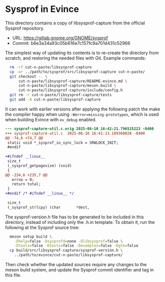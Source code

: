 # Sysprof in Evince

This directory contains a copy of libsysprof-capture from the
official Sysprof repository.

  - URL: https://gitlab.gnome.org/GNOME/sysprof
  - Commit: b6e3a34a93c05b616e7c157fc9a701d431c52966

The simplest way of updating its contents is to re-create the directory
from scratch, and restoring the needed files with Git. Example commands:

```sh
  rm -rf cut-n-paste/libsysprof-capture
  cp -ar ../path/to/sysprof/src/libsysprof-capture cut-n-paste/
  git checkout -- \
      cut-n-paste/libsysprof-capture/README-evince.md \
      cut-n-paste/libsysprof-capture/meson.build \
      cut-n-paste/libsysprof-capture/include/config.h
  git rm -r cut-n-paste/libsysprof-capture/tests
  git add -A cut-n-paste/libsysprof-capture
```

It can work with earlier versions after applying the following patch the make
the compiler happy when using `-Werror=missing-prototypes`, which is used when
building Evince with `ev_debug` enabled.

```diff
--- sysprof-capture-util.c.orig	2025-06-10 16:42:21.796525223 -0400
+++ sysprof-capture-util.c	2025-06-10 16:41:13.189360028 -0400
@@ -74,6 +74,7 @@
 static void *_sysprof_io_sync_lock = SRWLOCK_INIT;
 #endif
 
+#ifndef __linux__
 size_t
 (_sysprof_getpagesize) (void)
 {
@@ -234,6 +235,7 @@
   errno = 0;
   return total;
 }
+#endif /* #ifndef __linux__ */
 
 size_t
 (_sysprof_strlcpy) (char       *dest,

```

The sysprof-version.h file has to be generated to be included in this
directory, instead of including only the .h.in template. To obtain it,
run the following at the Sysprof source tree:

```sh
  meson setup build \
  	-Dhelp=false -Dsysprofd=none -Dlibsysprof=false \
	-Dtools=false -Dtests=false -Dexamples=false -Dgtk=false
  cp build/src/libsysprof-capture/sysprof-version.h \
    ../path/to/evince/cut-n-paste/libsysprof-capture/
```

Then check whether the updated sources require any changes to the meson
build system, and update the Sysprof commit identifier and tag in this
file.
